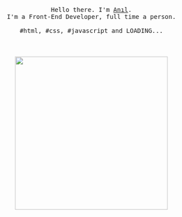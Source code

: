 <p align="center">
  <br>
  <br>
  <br>
  <samp>Hello there. I'm <a href="https://www.linkedin.com/in/anilgunduuz/">Anıl</a>.<br> I'm a Front-End Developer, full time a person.<br><br>#html, #css, #javascript and LOADING... </samp>
  <br>
  <br>
  <br>
  <br>
  <img src="https://media.giphy.com/media/ZYPVCv6jTt4g1oDg3v/giphy.gif" width="350" />
</p>

